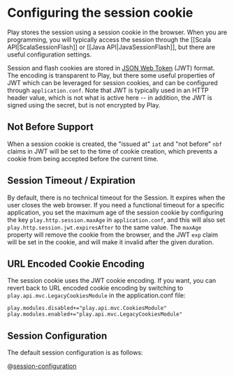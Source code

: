 <!--- Copyright (C) 2009-2019 Lightbend Inc. <https://www.lightbend.com> -->
# Configuring the session cookie

Play stores the session using a session cookie in the browser.  When you are programming, you will typically access the session through the [[Scala API|ScalaSessionFlash]] or [[Java API|JavaSessionFlash]], but there are useful configuration settings.

Session and flash cookies are stored in [JSON Web Token](https://tools.ietf.org/html/rfc7519) (JWT) format.  The encoding is transparent to Play, but there some useful properties of JWT which can be leveraged for session cookies, and can be configured through `application.conf`.  Note that JWT is typically used in an HTTP header value, which is not what is active here -- in addition, the JWT is signed using the secret, but is not encrypted by Play.

## Not Before Support

When a session cookie is created, the "issued at" `iat` and "not before" `nbf` claims in JWT will be set to the time of cookie creation, which prevents a cookie from being accepted before the current time.

## Session Timeout / Expiration

By default, there is no technical timeout for the Session. It expires when the user closes the web browser. If you need a functional timeout for a specific application, you set the maximum age of the session cookie by configuring the key `play.http.session.maxAge` in `application.conf`, and this will also set `play.http.session.jwt.expiresAfter` to the same value.  The `maxAge` property will remove the cookie from the browser, and the JWT `exp` claim will be set in the cookie, and will make it invalid after the given duration.

## URL Encoded Cookie Encoding

The session cookie uses the JWT cookie encoding.  If you want, you can revert back to URL encoded cookie encoding by switching to `play.api.mvc.LegacyCookiesModule` in the application.conf file:

```
play.modules.disabled+="play.api.mvc.CookiesModule"
play.modules.enabled+="play.api.mvc.LegacyCookiesModule"
```

## Session Configuration

The default session configuration is as follows:

@[session-configuration](/confs/play/reference.conf)


